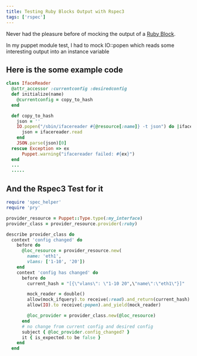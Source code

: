 ```yaml
---
title: Testing Ruby Blocks Output with Rspec3
tags: ['rspec']
---
```


Never had the pleasure before of mocking the output of a [Ruby
Block](http://rubylearning.com/satishtalim/ruby_blocks.html).

In my puppet module test, I had to mock IO::popen which reads some interesting
output into an instance variable

## Here is the some example code

```ruby
class IfaceReader
  @attr_accessor :currentconfig :desiredconfig
  def initialize(name)
    @currentconfig = copy_to_hash
  end

  def copy_to_hash
    json = ''
    IO.popen("/sbin/ifacereader #{@resource[:name]} -t json") do |ifacereader|
      json = ifacereader.read
    end
    JSON.parse(json)[0]
  rescue Exception => ex
      Puppet.warning("ifacereader failed: #{ex}")
  end
  ...
  .....
```

## And the Rspec3 Test for it
```ruby
require 'spec_helper'
require 'pry'

provider_resource = Puppet::Type.type(:my_interface)
provider_class = provider_resource.provider(:ruby)

describe provider_class do
  context 'config changed' do
    before do
      @loc_resource = provider_resource.new(
        name: 'eth1',
        vlans: ['1-10', '20'])
    end
    context 'config has changed' do
      before do
        current_hash = "[{\"vlans\": \"1-10 20",\"name\":\"eth1\"}]"
```
```ruby
        mock_reader = double()
        allow(mock_ifquery).to receive(:read).and_return(current_hash)
        allow(IO).to receive(:popen).and_yield(mock_reader)
```
```ruby
        @loc_provider = provider_class.new(@loc_resource)
      end
      # no change from current config and desired config
      subject { @loc_provider.config_changed? }
      it { is_expected.to be false }
    end
  end
```
